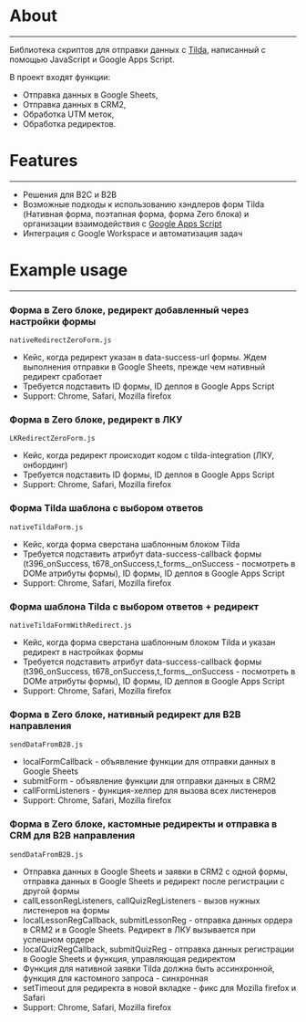 # About

---

Библиотека скриптов для отправки данных с [Tilda](https://tilda.cc/ru/), написанный с помощью JavaScript и Google Apps Script.

В проект входят функции:

- Отправка данных в Google Sheets,
- Отправка данных в CRM2,
- Обработка UTM меток,
- Обработка редиректов.

# Features

---

- Решения для B2C и B2B
- Возможные подходы к использованию хэндлеров форм Tilda (Нативная форма, поэтапная форма, форма Zero блока) и организации взаимодействия с [Google Apps Script](https://workspace.google.com/intl/ru/products/apps-script/)
- Интеграция с Google Workspace и автоматизация задач

# Example usage

---

### Форма в Zero блоке, редирект добавленный через настройки формы

```shell
nativeRedirectZeroForm.js

```

- Кейс, когда редирект указан в data-success-url формы. Ждем выполнения отправки в Google Sheets, прежде чем нативный редирект сработает
- Требуется подставить ID формы, ID деплоя в Google Apps Script
- Support: Chrome, Safari, Mozilla firefox

### Форма в Zero блоке, редирект в ЛКУ

```shell
LKRedirectZeroForm.js

```

- Кейс, когда редирект происходит кодом с tilda-integration (ЛКУ, онбординг)
- Требуется подставить ID формы, ID деплоя в Google Apps Script
- Support: Chrome, Safari, Mozilla firefox

### Форма Tilda шаблона с выбором ответов

```shell
nativeTildaForm.js

```

- Кейс, когда форма сверстана шаблонным блоком Tilda
- Требуется подставить атрибут data-success-callback формы (t396_onSuccess, t678_onSuccess,t_forms\_\_onSuccess - посмотреть в DOMe атрибуты формы), ID формы, ID деплоя в Google Apps Script
- Support: Chrome, Safari, Mozilla firefox

### Форма шаблона Tilda с выбором ответов + редирект

```shell
nativeTildaFormWithRedirect.js

```

- Кейс, когда форма сверстана шаблонным блоком Tilda и указан редирект в настройках формы
- Требуется подставить атрибут data-success-callback формы (t396_onSuccess, t678_onSuccess,t_forms\_\_onSuccess - посмотреть в DOMe атрибуты формы), ID формы, ID деплоя в Google Apps Script
- Support: Chrome, Safari, Mozilla firefox

### Форма в Zero блоке, нативный редирект для B2B направления

```shell
sendDataFromB2B.js

```

- localFormCallback - объявление функции для отправки данных в Google Sheets
- submitForm - объявление функции для отправки данных в CRM2
- callFormListeners - функция-хелпер для вызова всех листенеров
- Support: Chrome, Safari, Mozilla firefox

### Форма в Zero блоке, кастомные редиректы и отправка в CRM для B2B направления

```shell
sendDataFromB2B.js

```

- Отправка данных в Google Sheets и заявки в CRM2 с одной формы, отправка данных в Google Sheets и редирект после регистрации с другой формы
- callLessonRegListeners, callQuizRegListeners - вызов нужных листенеров на формы
- localLessonRegCallback, submitLessonReg - отправка данных ордера в CRM2 и в Google Sheets. Редирект в ЛКУ вызывается при успешном ордере
- localQuizRegCallback, submitQuizReg - отправка данных регистрации в Google Sheets и функция, управляющая редиректом
- Функция для нативной заявки Tilda должна быть ассинхронной, функция для кастомного запроса - синхронная
- setTimeout для редиректа в новой вкладке - фикс для Mozilla firefox и Safari
- Support: Chrome, Safari, Mozilla firefox
